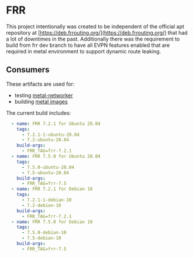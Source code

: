 
# FRR

This project intentionally was created to be independent of the official apt repository at [https://deb.frrouting.org/](https://deb.frrouting.org/) that had a lot of downtimes in the past. Additionally there was the requirement to build from frr dev branch to have all EVPN features enabled that are required in metal environment to support dynamic route leaking.

## Consumers

These artifacts are used for:

- testing [metal-networker](https://github.com/metal-stack/metal-networker)
- building [metal images](https://github.com/metal-stack/metal-images)

The current build includes:

```yaml
  - name: FRR 7.2.1 for Ubuntu 20.04
    tags:
      - 7.2.1-1-ubuntu-20.04
      - 7.2-ubuntu-20.04
    build-args:
      - FRR_TAG=frr-7.2.1
  - name: FRR 7.5.0 for Ubuntu 20.04
    tags:
      - 7.5.0-ubuntu-20.04
      - 7.5-ubuntu-20.04
    build-args:
      - FRR_TAG=frr-7.5
  - name: FRR 7.2.1 for Debian 10
    tags:
      - 7.2.1-1-debian-10
      - 7.2-debian-10
    build-args:
      - FRR_TAG=frr-7.2.1
  - name: FRR 7.5.0 for Debian 10
    tags:
      - 7.5.0-debian-10
      - 7.5-debian-10
    build-args:
      - FRR_TAG=frr-7.5
```
